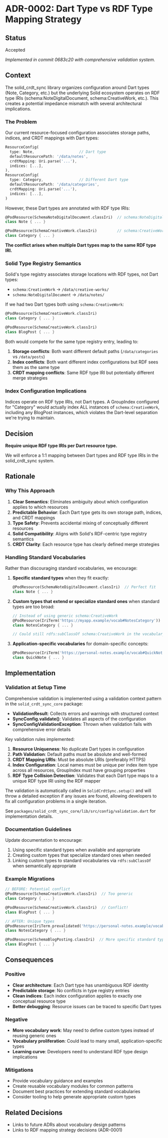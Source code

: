 # ADR-0002: Dart Type vs RDF Type Mapping Strategy

## Status
Accepted

*Implemented in commit 0683c20 with comprehensive validation system.*

## Context

The solid_crdt_sync library organizes configuration around Dart types (Note, Category, etc.) but the underlying Solid ecosystem operates on RDF type IRIs (schema:NoteDigitalDocument, schema:CreativeWork, etc.). This creates a potential impedance mismatch with several architectural implications.

### The Problem

Our current resource-focused configuration associates storage paths, indices, and CRDT mappings with Dart types:

```dart
ResourceConfig(
  type: Note,                    // Dart type
  defaultResourcePath: '/data/notes',
  crdtMapping: Uri.parse('...'),
  indices: [...],
),
ResourceConfig(
  type: Category,                // Different Dart type
  defaultResourcePath: '/data/categories', 
  crdtMapping: Uri.parse('...'),
  indices: [...],
)
```

However, these Dart types are annotated with RDF type IRIs:

```dart
@PodResource(SchemaNoteDigitalDocument.classIri)  // schema:NoteDigitalDocument
class Note { ... }

@PodResource(SchemaCreativeWork.classIri)         // schema:CreativeWork  
class Category { ... }
```

**The conflict arises when multiple Dart types map to the same RDF type IRI.**

### Solid Type Registry Semantics

Solid's type registry associates storage locations with RDF types, not Dart types:
- `schema:CreativeWork` → `/data/creative-works/`
- `schema:NoteDigitalDocument` → `/data/notes/`

If we had two Dart types both using `schema:CreativeWork`:

```dart
@PodResource(SchemaCreativeWork.classIri)
class Category { ... }

@PodResource(SchemaCreativeWork.classIri) 
class BlogPost { ... }
```

Both would compete for the same type registry entry, leading to:
1. **Storage conflicts**: Both want different default paths (`/data/categories` vs `/data/posts`)
2. **Index conflicts**: Both want different index configurations but RDF sees them as the same type
3. **CRDT mapping conflicts**: Same RDF type IRI but potentially different merge strategies

### Index Configuration Implications

Indices operate on RDF type IRIs, not Dart types. A GroupIndex configured for "Category" would actually index ALL instances of `schema:CreativeWork`, including any BlogPost instances, which violates the Dart-level separation we're trying to maintain.

## Decision

**Require unique RDF type IRIs per Dart resource type.**

We will enforce a 1:1 mapping between Dart types and RDF type IRIs in the solid_crdt_sync system.

## Rationale

### Why This Approach

1. **Clear Semantics**: Eliminates ambiguity about which configuration applies to which resources
2. **Predictable Behavior**: Each Dart type gets its own storage path, indices, and CRDT mappings
3. **Type Safety**: Prevents accidental mixing of conceptually different resources
4. **Solid Compatibility**: Aligns with Solid's RDF-centric type registry semantics
5. **CRDT Clarity**: Each resource type has clearly defined merge strategies

### Handling Standard Vocabularies

Rather than discouraging standard vocabularies, we encourage:

1. **Specific standard types** when they fit exactly:
   ```dart
   @PodResource(SchemaNoteDigitalDocument.classIri)  // Perfect fit
   class Note { ... }
   ```

2. **Custom types that extend or specialize standard ones** when standard types are too broad:
   ```dart
   // Instead of using generic schema:CreativeWork
   @PodResource(IriTerm('https://myapp.example/vocab#NotesCategory'))
   class NotesCategory { ... }
   
   // Could still rdfs:subClassOf schema:CreativeWork in the vocabulary
   ```

3. **Application-specific vocabularies** for domain-specific concepts:
   ```dart
   @PodResource(IriTerm('https://personal-notes.example/vocab#QuickNote'))
   class QuickNote { ... }
   ```

## Implementation

### Validation at Setup Time

Comprehensive validation is implemented using a validation context pattern in the `solid_crdt_sync_core` package:

- **ValidationResult**: Collects errors and warnings with structured context
- **SyncConfig.validate()**: Validates all aspects of the configuration
- **SyncConfigValidationException**: Thrown when validation fails with comprehensive error details

Key validation rules implemented:

1. **Resource Uniqueness**: No duplicate Dart types in configuration
2. **Path Validation**: Default paths must be absolute and well-formed
3. **CRDT Mapping URIs**: Must be absolute URIs (preferably HTTPS)
4. **Index Configuration**: Local names must be unique per index item type across all resources, GroupIndex must have grouping properties
5. **RDF Type Collision Detection**: Validates that each Dart type maps to a unique RDF type IRI using the RDF mapper

The validation is automatically called in `SolidCrdtSync.setup()` and will throw a detailed exception if any issues are found, allowing developers to fix all configuration problems in a single iteration.

See `packages/solid_crdt_sync_core/lib/src/config/validation.dart` for implementation details.

### Documentation Guidelines

Update documentation to encourage:
1. Using specific standard types when available and appropriate
2. Creating custom types that specialize standard ones when needed
3. Linking custom types to standard vocabularies via `rdfs:subClassOf` when semantically appropriate

### Example Migrations

```dart
// BEFORE: Potential conflict
@PodResource(SchemaCreativeWork.classIri)  // Too generic
class Category { ... }

@PodResource(SchemaCreativeWork.classIri)  // Conflict!
class BlogPost { ... }

// AFTER: Unique types
@PodResource(IriTerm.prevalidated('https://personal-notes.example/vocab#NotesCategory'))
class NotesCategory { ... }

@PodResource(SchemaBlogPosting.classIri)  // More specific standard type
class BlogPost { ... }
```

## Consequences

### Positive
- **Clear architecture**: Each Dart type has unambiguous RDF identity
- **Predictable storage**: No conflicts in type registry entries
- **Clean indices**: Each index configuration applies to exactly one conceptual resource type
- **Better debugging**: Resource issues can be traced to specific Dart types

### Negative
- **More vocabulary work**: May need to define custom types instead of reusing generic ones
- **Vocabulary proliferation**: Could lead to many small, application-specific types
- **Learning curve**: Developers need to understand RDF type design implications

### Mitigations
- Provide vocabulary guidance and examples
- Create reusable vocabulary modules for common patterns
- Document best practices for extending standard vocabularies
- Consider tooling to help generate appropriate custom types

## Related Decisions
- Links to future ADRs about vocabulary design patterns
- Links to RDF mapping strategy decisions (ADR-0001)